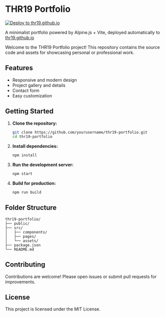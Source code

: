 # THR19 Portfolio

[![Deploy to thr19.github.io](https://github.com/thr19/thr19-portfolio/actions/workflows/deploy.yml/badge.svg)](https://github.com/thr19/thr19-portfolio/actions/workflows/deploy.yml)

A minimalist portfolio powered by Alpine.js + Vite, deployed automatically to [thr19.github.io](https://thr19.github.io)


Welcome to the THR19 Portfolio project! This repository contains the source code and assets for showcasing personal or professional work.

## Features

- Responsive and modern design
- Project gallery and details
- Contact form
- Easy customization

## Getting Started

1. **Clone the repository:**
    ```bash
    git clone https://github.com/yourusername/thr19-portfolio.git
    cd thr19-portfolio
    ```

2. **Install dependencies:**
    ```bash
    npm install
    ```

3. **Run the development server:**
    ```bash
    npm start
    ```

4. **Build for production:**
    ```bash
    npm run build
    ```

## Folder Structure

```
thr19-portfolio/
├── public/
├── src/
│   ├── components/
│   ├── pages/
│   └── assets/
├── package.json
└── README.md
```

## Contributing

Contributions are welcome! Please open issues or submit pull requests for improvements.

## License

This project is licensed under the MIT License.